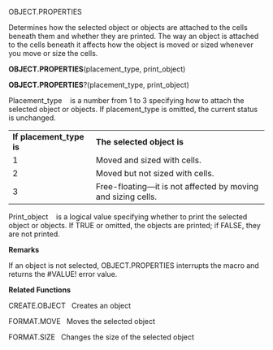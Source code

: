 OBJECT.PROPERTIES

Determines how the selected object or objects are attached to the cells
beneath them and whether they are printed. The way an object is attached
to the cells beneath it affects how the object is moved or sized
whenever you move or size the cells.

**OBJECT.PROPERTIES**(placement\_type, print\_object)

**OBJECT.PROPERTIES**?(placement\_type, print\_object)

Placement\_type    is a number from 1 to 3 specifying how to attach the
selected object or objects. If placement\_type is omitted, the current
status is unchanged.

|                           |                                                              |
| ------------------------- | ------------------------------------------------------------ |
| **If placement\_type is** | **The selected object is**                                   |
| 1                         | Moved and sized with cells.                                  |
| 2                         | Moved but not sized with cells.                              |
| 3                         | Free-floating—it is not affected by moving and sizing cells. |

Print\_object    is a logical value specifying whether to print the
selected object or objects. If TRUE or omitted, the objects are printed;
if FALSE, they are not printed.

**Remarks**

If an object is not selected, OBJECT.PROPERTIES interrupts the macro and
returns the \#VALUE\! error value.

**Related Functions**

CREATE.OBJECT   Creates an object

FORMAT.MOVE   Moves the selected object

FORMAT.SIZE   Changes the size of the selected object


